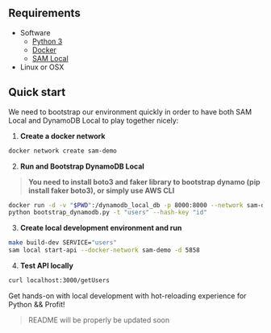 ## Requirements

* Software
    - [Python 3](https://www.python.org/downloads/)
    - [Docker](https://docs.docker.com/engine/installation/)
    - [SAM Local](https://github.com/awslabs/aws-sam-local)
* Linux or OSX    

## Quick start

We need to bootstrap our environment quickly in order to have both SAM Local and DynamoDB Local to play together nicely:

1) **Create a docker network**

```bash
docker network create sam-demo
```

2) **Run and Bootstrap DynamoDB Local**

> **You need to install boto3 and faker library to bootstrap dynamo (pip install faker boto3), or simply use AWS CLI**

```bash
docker run -d -v "$PWD":/dynamodb_local_db -p 8000:8000 --network sam-demo --name dynamodb cnadiminti/dynamodb-local
python bootstrap_dynamodb.py -t "users" --hash-key "id"
```

3) **Create local development environment and run**

```bash
make build-dev SERVICE="users"
sam local start-api --docker-network sam-demo -d 5858
```

4) **Test API locally**

```bash
curl localhost:3000/getUsers
```

Get hands-on with local development with hot-reloading experience for Python && Profit!

> README will be properly be updated soon